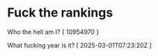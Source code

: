 # Fuck the rankings

Who the hell am I?
{ 10954970 }

What fucking year is it?
[ 2025-03-01T07:23:20Z ]
